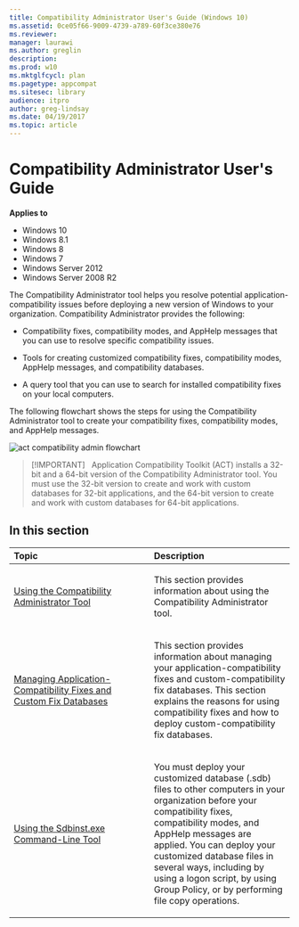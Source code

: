 ```yaml
---
title: Compatibility Administrator User's Guide (Windows 10)
ms.assetid: 0ce05f66-9009-4739-a789-60f3ce380e76
ms.reviewer: 
manager: laurawi
ms.author: greglin
description: 
ms.prod: w10
ms.mktglfcycl: plan
ms.pagetype: appcompat
ms.sitesec: library
audience: itpro
author: greg-lindsay
ms.date: 04/19/2017
ms.topic: article
---
```


# Compatibility Administrator User's Guide


**Applies to**

-   Windows 10
-   Windows 8.1
-   Windows 8
-   Windows 7
-   Windows Server 2012
-   Windows Server 2008 R2

The Compatibility Administrator tool helps you resolve potential application-compatibility issues before deploying a new version of Windows to your organization. Compatibility Administrator provides the following:

-   Compatibility fixes, compatibility modes, and AppHelp messages that you can use to resolve specific compatibility issues.

-   Tools for creating customized compatibility fixes, compatibility modes, AppHelp messages, and compatibility databases.

-   A query tool that you can use to search for installed compatibility fixes on your local computers.

The following flowchart shows the steps for using the Compatibility Administrator tool to create your compatibility fixes, compatibility modes, and AppHelp messages.

![act compatibility admin flowchart](images/dep-win8-l-act-compatadminflowchart.jpg)

> [!IMPORTANT]  
> Application Compatibility Toolkit (ACT) installs a 32-bit and a 64-bit version of the Compatibility Administrator tool. You must use the 32-bit version to create and work with custom databases for 32-bit applications, and the 64-bit version to create and work with custom databases for 64-bit applications.

 

## In this section


<table>
<colgroup>
<col width="50%" />
<col width="50%" />
</colgroup>
<thead>
<tr class="header">
<th align="left">Topic</th>
<th align="left">Description</th>
</tr>
</thead>
<tbody>
<tr class="odd">
<td align="left"><p><a href="using-the-compatibility-administrator-tool.md" data-raw-source="[Using the Compatibility Administrator Tool](using-the-compatibility-administrator-tool.md)">Using the Compatibility Administrator Tool</a></p></td>
<td align="left"><p>This section provides information about using the Compatibility Administrator tool.</p></td>
</tr>
<tr class="even">
<td align="left"><p><a href="managing-application-compatibility-fixes-and-custom-fix-databases.md" data-raw-source="[Managing Application-Compatibility Fixes and Custom Fix Databases](managing-application-compatibility-fixes-and-custom-fix-databases.md)">Managing Application-Compatibility Fixes and Custom Fix Databases</a></p></td>
<td align="left"><p>This section provides information about managing your application-compatibility fixes and custom-compatibility fix databases. This section explains the reasons for using compatibility fixes and how to deploy custom-compatibility fix databases.</p></td>
</tr>
<tr class="odd">
<td align="left"><p><a href="using-the-sdbinstexe-command-line-tool.md" data-raw-source="[Using the Sdbinst.exe Command-Line Tool](using-the-sdbinstexe-command-line-tool.md)">Using the Sdbinst.exe Command-Line Tool</a></p></td>
<td align="left"><p>You must deploy your customized database (.sdb) files to other computers in your organization before your compatibility fixes, compatibility modes, and AppHelp messages are applied. You can deploy your customized database files in several ways, including by using a logon script, by using Group Policy, or by performing file copy operations.</p></td>
</tr>
</tbody>
</table>

 

 

 





